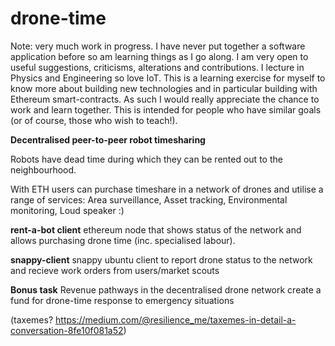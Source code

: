 # drone-time

Note: very much work in progress. I have never put together a software application before so am learning things as I go along. I am very open to useful suggestions, criticisms, alterations and contributions. I lecture in Physics and Engineering so love IoT. This is a learning exercise for myself to know more about building new technologies and in particular building with Ethereum smart-contracts. As such I would really appreciate the chance to work and learn together. This is intended for people who have similar goals (or of course, those who wish to teach!).

**Decentralised peer-to-peer robot timesharing**

Robots have dead time during which they can be rented out to the neighbourhood.

With ETH users can purchase timeshare in a network of drones and utilise a range of services: Area surveillance, Asset tracking, Environmental monitoring, Loud speaker :)

**rent-a-bot client** ethereum node that shows status of the network and allows purchasing drone time (inc. specialised labour).

**snappy-client** snappy ubuntu client to report drone status to the network and recieve work orders from users/market scouts

**Bonus task**
Revenue pathways in the decentralised drone network create a fund for drone-time response to emergency situations

(taxemes? https://medium.com/@resilience_me/taxemes-in-detail-a-conversation-8fe10f081a52)
